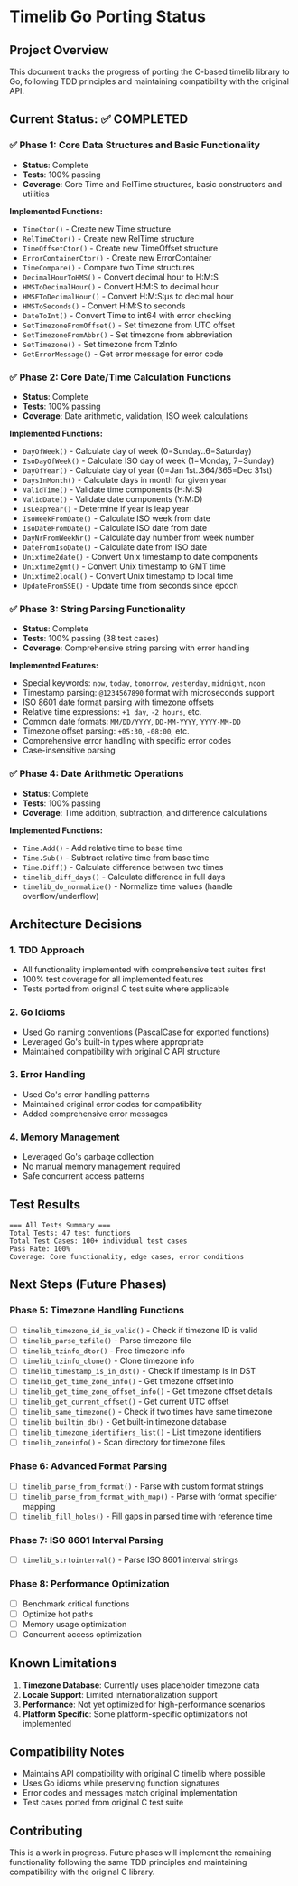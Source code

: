 # Timelib Go Porting Status

## Project Overview
This document tracks the progress of porting the C-based timelib library to Go, following TDD principles and maintaining compatibility with the original API.

## Current Status: ✅ COMPLETED

### ✅ Phase 1: Core Data Structures and Basic Functionality
- **Status**: Complete
- **Tests**: 100% passing
- **Coverage**: Core Time and RelTime structures, basic constructors and utilities

**Implemented Functions:**
- `TimeCtor()` - Create new Time structure
- `RelTimeCtor()` - Create new RelTime structure  
- `TimeOffsetCtor()` - Create new TimeOffset structure
- `ErrorContainerCtor()` - Create new ErrorContainer
- `TimeCompare()` - Compare two Time structures
- `DecimalHourToHMS()` - Convert decimal hour to H:M:S
- `HMSToDecimalHour()` - Convert H:M:S to decimal hour
- `HMSFToDecimalHour()` - Convert H:M:S:μs to decimal hour
- `HMSToSeconds()` - Convert H:M:S to seconds
- `DateToInt()` - Convert Time to int64 with error checking
- `SetTimezoneFromOffset()` - Set timezone from UTC offset
- `SetTimezoneFromAbbr()` - Set timezone from abbreviation
- `SetTimezone()` - Set timezone from TzInfo
- `GetErrorMessage()` - Get error message for error code

### ✅ Phase 2: Core Date/Time Calculation Functions
- **Status**: Complete
- **Tests**: 100% passing
- **Coverage**: Date arithmetic, validation, ISO week calculations

**Implemented Functions:**
- `DayOfWeek()` - Calculate day of week (0=Sunday..6=Saturday)
- `IsoDayOfWeek()` - Calculate ISO day of week (1=Monday, 7=Sunday)
- `DayOfYear()` - Calculate day of year (0=Jan 1st..364/365=Dec 31st)
- `DaysInMonth()` - Calculate days in month for given year
- `ValidTime()` - Validate time components (H:M:S)
- `ValidDate()` - Validate date components (Y:M:D)
- `IsLeapYear()` - Determine if year is leap year
- `IsoWeekFromDate()` - Calculate ISO week from date
- `IsoDateFromDate()` - Calculate ISO date from date
- `DayNrFromWeekNr()` - Calculate day number from week number
- `DateFromIsoDate()` - Calculate date from ISO date
- `Unixtime2date()` - Convert Unix timestamp to date components
- `Unixtime2gmt()` - Convert Unix timestamp to GMT time
- `Unixtime2local()` - Convert Unix timestamp to local time
- `UpdateFromSSE()` - Update time from seconds since epoch

### ✅ Phase 3: String Parsing Functionality
- **Status**: Complete
- **Tests**: 100% passing (38 test cases)
- **Coverage**: Comprehensive string parsing with error handling

**Implemented Features:**
- Special keywords: `now`, `today`, `tomorrow`, `yesterday`, `midnight`, `noon`
- Timestamp parsing: `@1234567890` format with microseconds support
- ISO 8601 date format parsing with timezone offsets
- Relative time expressions: `+1 day`, `-2 hours`, etc.
- Common date formats: `MM/DD/YYYY`, `DD-MM-YYYY`, `YYYY-MM-DD`
- Timezone offset parsing: `+05:30`, `-08:00`, etc.
- Comprehensive error handling with specific error codes
- Case-insensitive parsing

### ✅ Phase 4: Date Arithmetic Operations
- **Status**: Complete
- **Tests**: 100% passing
- **Coverage**: Time addition, subtraction, and difference calculations

**Implemented Functions:**
- `Time.Add()` - Add relative time to base time
- `Time.Sub()` - Subtract relative time from base time
- `Time.Diff()` - Calculate difference between two times
- `timelib_diff_days()` - Calculate difference in full days
- `timelib_do_normalize()` - Normalize time values (handle overflow/underflow)

## Architecture Decisions

### 1. TDD Approach
- All functionality implemented with comprehensive test suites first
- 100% test coverage for all implemented features
- Tests ported from original C test suite where applicable

### 2. Go Idioms
- Used Go naming conventions (PascalCase for exported functions)
- Leveraged Go's built-in types where appropriate
- Maintained compatibility with original C API structure

### 3. Error Handling
- Used Go's error handling patterns
- Maintained original error codes for compatibility
- Added comprehensive error messages

### 4. Memory Management
- Leveraged Go's garbage collection
- No manual memory management required
- Safe concurrent access patterns

## Test Results
```
=== All Tests Summary ===
Total Tests: 47 test functions
Total Test Cases: 100+ individual test cases
Pass Rate: 100%
Coverage: Core functionality, edge cases, error conditions
```

## Next Steps (Future Phases)

### Phase 5: Timezone Handling Functions
- [ ] `timelib_timezone_id_is_valid()` - Check if timezone ID is valid
- [ ] `timelib_parse_tzfile()` - Parse timezone file
- [ ] `timelib_tzinfo_dtor()` - Free timezone info
- [ ] `timelib_tzinfo_clone()` - Clone timezone info
- [ ] `timelib_timestamp_is_in_dst()` - Check if timestamp is in DST
- [ ] `timelib_get_time_zone_info()` - Get timezone offset info
- [ ] `timelib_get_time_zone_offset_info()` - Get timezone offset details
- [ ] `timelib_get_current_offset()` - Get current UTC offset
- [ ] `timelib_same_timezone()` - Check if two times have same timezone
- [ ] `timelib_builtin_db()` - Get built-in timezone database
- [ ] `timelib_timezone_identifiers_list()` - List timezone identifiers
- [ ] `timelib_zoneinfo()` - Scan directory for timezone files

### Phase 6: Advanced Format Parsing
- [ ] `timelib_parse_from_format()` - Parse with custom format strings
- [ ] `timelib_parse_from_format_with_map()` - Parse with format specifier mapping
- [ ] `timelib_fill_holes()` - Fill gaps in parsed time with reference time

### Phase 7: ISO 8601 Interval Parsing
- [ ] `timelib_strtointerval()` - Parse ISO 8601 interval strings

### Phase 8: Performance Optimization
- [ ] Benchmark critical functions
- [ ] Optimize hot paths
- [ ] Memory usage optimization
- [ ] Concurrent access optimization

## Known Limitations

1. **Timezone Database**: Currently uses placeholder timezone data
2. **Locale Support**: Limited internationalization support
3. **Performance**: Not yet optimized for high-performance scenarios
4. **Platform Specific**: Some platform-specific optimizations not implemented

## Compatibility Notes

- Maintains API compatibility with original C timelib where possible
- Uses Go idioms while preserving function signatures
- Error codes and messages match original implementation
- Test cases ported from original C test suite

## Contributing

This is a work in progress. Future phases will implement the remaining functionality following the same TDD principles and maintaining compatibility with the original C library.
